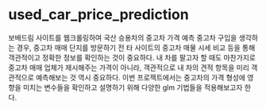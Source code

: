 # used_car_price_prediction
보배드림 사이트를 웹크롤링하여 국산 승용차의 중고차 가격 예측
중고차 구입을 생각하는 경우, 중고차 매매 단지를 방문하기 전 타 사이트의 중고차 매물 시세 비교 등을 통해 객관적이고 정확한 정보를 확인하는 것이 중요하다. 내 차를 팔고자 할 때도 마찬가지로 중고차 매매 업체가 제시해주는 가격이 아니라, 객관적으로 내 차의 견적 항목을 미리 객관적으로 예측해보는 것 역시 중요하다. 이번 프로젝트에서는 중고차의 가격 형성에 영향을 미치는 변수들을 확인하고 설명하기 위해 다양한 glm 기법들을 적용해보고자 한다. 

